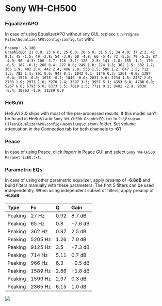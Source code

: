# Sony WH-CH500

### EqualizerAPO
In case of using EqualizerAPO without any GUI, replace `C:\Program Files\EqualizerAPO\config\config.txt`
with:
```
Preamp: -6.1dB
GraphicEQ: 21 0.0; 23 6.0; 25 6.0; 28 6.0; 31 5.5; 34 4.0; 37 2.2; 41 0.1; 45 -1.5; 49 -2.8; 54 -3.9; 60 -4.8; 66 -5.4; 72 -5.5; 79 -5.3; 87 -4.9; 96 -4.3; 106 -3.7; 116 -3.1; 128 -2.5; 141 -1.8; 155 -1.1; 170 -0.5; 187 -0.1; 206 0.4; 227 0.6; 249 1.0; 274 1.3; 302 1.5; 332 1.7; 365 1.9; 402 2.4; 442 2.4; 486 2.0; 535 1.5; 588 1.2; 647 1.5; 712 1.5; 783 1.1; 861 0.6; 947 0.1; 1042 0.1; 1146 0.3; 1261 -0.0; 1387 -0.4; 1526 -0.8; 1678 -0.7; 1846 -0.0; 2031 0.6; 2234 1.5; 2457 2.0; 2703 1.9; 2973 1.6; 3270 2.4; 3597 3.3; 3957 5.1; 4353 6.0; 4788 6.0; 5267 6.0; 5793 6.0; 6373 5.5; 7010 2.5; 7711 0.1; 8482 -2.9; 9330 -5.4; 10263 -1.9; 11289 0.0
```

### HeSuVi
HeSuVi 2.0 ships with most of the pre-processed results. If this model can't be found in HeSuVi add
`Sony WH-CH500 GraphicEQ.txt` to `C:\Program Files\EqualizerAPO\config\HeSuVi\eq\custom\` folder.
Set volume attenuation in the Connection tab for both channels to **-61**

### Peace
In case of using Peace, click *Import* in Peace GUI and select `Sony WH-CH500 ParametricEQ.txt`.

### Parametric EQs
In case of using other parametric equalizer, apply preamp of **-6.8dB** and build filters manually
with these parameters. The first 5 filters can be used independently.
When using independent subset of filters, apply preamp of **-6.8dB**.

| Type    | Fc      |    Q | Gain    |
|:--------|:--------|:-----|:--------|
| Peaking | 27 Hz   | 0.92 | 8.7 dB  |
| Peaking | 65 Hz   | 0.8  | -7.6 dB |
| Peaking | 362 Hz  | 0.87 | 2.5 dB  |
| Peaking | 5205 Hz | 1.26 | 7.0 dB  |
| Peaking | 9125 Hz | 3.5  | -7.3 dB |
| Peaking | 714 Hz  | 5.11 | 0.7 dB  |
| Peaking | 966 Hz  | 6.3  | -0.5 dB |
| Peaking | 1589 Hz | 2.86 | -1.8 dB |
| Peaking | 1599 Hz | 2.97 | 0.3 dB  |
| Peaking | 2365 Hz | 6.15 | 1.0 dB  |

![](https://raw.githubusercontent.com/jaakkopasanen/AutoEq/master/results/rtings/sbaf-serious/Sony%20WH-CH500/Sony%20WH-CH500.png)